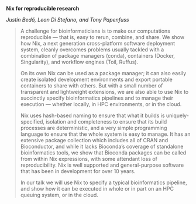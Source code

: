 **Nix for reproducible research**

_Justin Bedő, Leon Di Stefano, and Tony Papenfuss_


> A challenge for bioinformaticians is to make our computations reproducible — that is, easy to rerun, combine, and share. We show how Nix, a next generation cross-platform software deployment system, cleanly overcomes problems usually tackled with a combination of package managers (conda), containers (Docker, Singularity), and workflow engines (Toil, Ruffus).
>
> On its own Nix can be used as a package manager; it can also easily create isolated development environments and export portable containers to share with others. But with a small number of transparent and lightweight extensions, we are also able to use Nix to succinctly specify bioinformatics pipelines and to manage their execution — whether locally, in HPC environments, or in the cloud.
>
> Nix uses hash-based naming to ensure that what it builds is uniquely-specified, isolation and completeness to ensure that its build processes are deterministic, and a very simple programming language to ensure that the whole system is easy to manage. It has an extensive package collection which includes all of CRAN and Bioconductor, and while it lacks Bioconda’s coverage of standalone bioinformatics tools, we show that Bioconda packages can be called from within Nix expressions, with some attendant loss of reproducibility. Nix is well supported and general-purpose software that has been in development for over 10 years.
>
> In our talk we will use Nix to specify a typical bioinformatics pipeline, and show how it can be executed in whole or in part on an HPC queuing system, or in the cloud.
